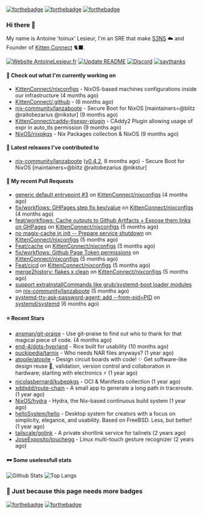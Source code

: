 [![forthebadge](https://forthebadge.com/images/badges/powered-by-energy-drinks.svg)](https://forthebadge.com)
[![forthebadge](https://forthebadge.com/images/badges/works-on-my-machine.svg)](https://forthebadge.com)
[![forthebadge](https://forthebadge.com/images/badges/certified-snoop-lion.svg)](https://forthebadge.com)

### Hi there 👋

My name is Antoine 'toinux' Lesieur, I'm an SRE that make [S3NS](https://s3ns.io) ☁️ and Founder of [Kitten Connect](https://kittenconnect.net/) 🐈‍⬛.

[![Website AntoineLesieur.fr](https://img.shields.io/website-up-down-green-red/http/antoinelesieur.fr.svg)](http://antoinelesieur.fr/)
[![Update README](https://github.com/itzwam/itzwam/actions/workflows/update.yaml/badge.svg)](https://github.com/itzwam/itzwam/actions/workflows/update.yaml)
[![Discord](https://badgen.net/badge/icon/discord?icon=discord&label)](https://discord.gg/X4BtdBMnvu)
[![saythanks](https://img.shields.io/badge/say-thanks-ff69b4.svg)](https://saythanks.io/to/itzwam)

#### 👷 Check out what I'm currently working on

- [KittenConnect/nixconfigs](https://github.com/KittenConnect/nixconfigs) - NixOS-based machines configurations inside our infrastructure (4 months ago)
- [KittenConnect/.github](https://github.com/KittenConnect/.github) -  (6 months ago)
- [nix-community/lanzaboote](https://github.com/nix-community/lanzaboote) - Secure Boot for NixOS [maintainers=@blitz @raitobezarius @nikstur] (9 months ago)
- [KittenConnect/caddy-tlsexpr-plugin](https://github.com/KittenConnect/caddy-tlsexpr-plugin) - CAddy2 Plugin allowing usage of expr in auto_tls permission (9 months ago)
- [NixOS/nixpkgs](https://github.com/NixOS/nixpkgs) - Nix Packages collection &amp; NixOS (9 months ago)

#### 🔭 Latest releases I've contributed to

- [nix-community/lanzaboote](https://github.com/nix-community/lanzaboote) ([v0.4.2](https://github.com/nix-community/lanzaboote/releases/tag/v0.4.2), 8 months ago) - Secure Boot for NixOS [maintainers=@blitz @raitobezarius @nikstur]

#### 🔨 My recent Pull Requests

- [generic default entrypoint #3](https://github.com/KittenConnect/nixconfigs/pull/14) on [KittenConnect/nixconfigs](https://github.com/KittenConnect/nixconfigs) (4 months ago)
- [fix/workflows: GHPages step fix kev/value](https://github.com/KittenConnect/nixconfigs/pull/11) on [KittenConnect/nixconfigs](https://github.com/KittenConnect/nixconfigs) (4 months ago)
- [feat/workflows: Cache outputs to Github Artifacts &#43; Expose them links on GHPages](https://github.com/KittenConnect/nixconfigs/pull/10) on [KittenConnect/nixconfigs](https://github.com/KittenConnect/nixconfigs) (5 months ago)
- [no magix-cache in init -- Prepare service shutdown](https://github.com/KittenConnect/nixconfigs/pull/9) on [KittenConnect/nixconfigs](https://github.com/KittenConnect/nixconfigs) (5 months ago)
- [Feat/cache](https://github.com/KittenConnect/nixconfigs/pull/8) on [KittenConnect/nixconfigs](https://github.com/KittenConnect/nixconfigs) (5 months ago)
- [fix/workflows: Github Page Token permissions](https://github.com/KittenConnect/nixconfigs/pull/7) on [KittenConnect/nixconfigs](https://github.com/KittenConnect/nixconfigs) (5 months ago)
- [Feat/cicd](https://github.com/KittenConnect/nixconfigs/pull/6) on [KittenConnect/nixconfigs](https://github.com/KittenConnect/nixconfigs) (5 months ago)
- [merge2history: flakes x clean](https://github.com/KittenConnect/nixconfigs/pull/5) on [KittenConnect/nixconfigs](https://github.com/KittenConnect/nixconfigs) (5 months ago)
- [support extraInstallCommands like grub/systemd-boot loader modules](https://github.com/nix-community/lanzaboote/pull/453) on [nix-community/lanzaboote](https://github.com/nix-community/lanzaboote) (5 months ago)
- [systemd-tty-ask-password-agent: add --from-pid=PID](https://github.com/systemd/systemd/pull/36871) on [systemd/systemd](https://github.com/systemd/systemd) (6 months ago)

#### ⭐ Recent Stars

- [ansman/git-praise](https://github.com/ansman/git-praise) - Use git-praise to find out who to thank for that magical piece of code. (4 months ago)
- [end-4/dots-hyprland](https://github.com/end-4/dots-hyprland) - Rice built for usability (10 months ago)
- [puckipedia/tarnix](https://github.com/puckipedia/tarnix) - Who needs NAR files anyways? (1 year ago)
- [atopile/atopile](https://github.com/atopile/atopile) - Design circuit boards with code! ✨ Get software-like design reuse 🚀, validation, version control and collaboration in hardware; starting with electronics ⚡️ (1 year ago)
- [nicolasbernard/kubepkgs](https://github.com/nicolasbernard/kubepkgs) - OCI &amp; Manifests collection (1 year ago)
- [xddxdd/route-chain](https://github.com/xddxdd/route-chain) - A small app to generate a long path in traceroute. (1 year ago)
- [NixOS/hydra](https://github.com/NixOS/hydra) - Hydra, the Nix-based continuous build system (1 year ago)
- [helloSystem/hello](https://github.com/helloSystem/hello) - Desktop system for creators with a focus on simplicity, elegance, and usability. Based on FreeBSD. Less, but better! (1 year ago)
- [tailscale/golink](https://github.com/tailscale/golink) - A private shortlink service for tailnets (2 years ago)
- [JoseExposito/touchegg](https://github.com/JoseExposito/touchegg) - Linux multi-touch gesture recognizer (2 years ago)

#### 🕶️ Some uselessfull stats

![Github Stats](https://github-readme-stats.vercel.app/api?username=itzwam&show_icons=true&count_private=true)
![Top Langs](https://github-readme-stats.vercel.app/api/top-langs/?username=itzwam&langs_count=4&layout=compact)

### 🎨 Just because this page needs more badges

[![forthebadge](https://forthebadge.com/images/badges/designed-in-ms-paint.svg)](https://forthebadge.com)
[![forthebadge](https://forthebadge.com/images/badges/makes-people-smile.svg)](https://forthebadge.com)